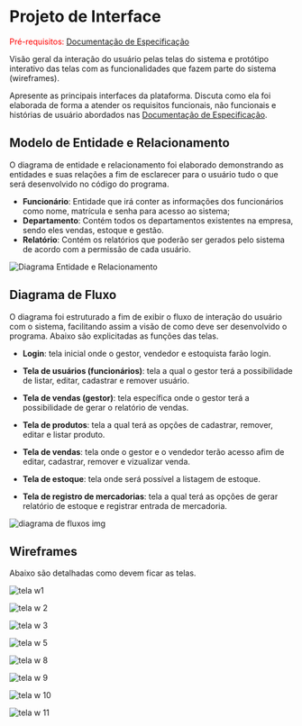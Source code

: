 # Projeto de Interface

<span style="color:red">Pré-requisitos: <a href="2-Especificação do Projeto.md"> Documentação de Especificação</a></span>

Visão geral da interação do usuário pelas telas do sistema e protótipo interativo das telas com as funcionalidades que fazem parte do sistema (wireframes).

 Apresente as principais interfaces da plataforma. Discuta como ela foi elaborada de forma a atender os requisitos funcionais, não funcionais e histórias de usuário abordados nas <a href="2-Especificação do Projeto.md"> Documentação de Especificação</a>.
 
## Modelo de Entidade e Relacionamento

 O diagrama de entidade e relacionamento foi elaborado demonstrando as entidades e suas relações a fim de esclarecer para o usuário tudo o que será desenvolvido no código do programa.

- **Funcionário**: Entidade que irá conter as informações dos funcionários como nome, matrícula e senha para acesso ao sistema;
- **Departamento**: Contém todos os departamentos existentes na empresa, sendo eles vendas, estoque e gestão.
- **Relatório**: Contém os relatórios que poderão ser gerados pelo sistema de acordo com a permissão de cada usuário.

![Diagrama Entidade e Relacionamento](https://user-images.githubusercontent.com/115120672/229379829-d502257f-ea7f-4e18-a479-cfa41888b99c.jpg)


## Diagrama de Fluxo

O diagrama foi estruturado a fim de exibir o fluxo de interação do usuário com o sistema, facilitando assim a visão de como deve ser desenvolvido o programa. Abaixo são explicitadas as funções das telas.

- **Login**: tela inicial onde o gestor, vendedor e estoquista farão login.

- **Tela de usuários (funcionários)**: tela a qual o gestor terá a possibilidade de listar, editar, cadastrar e remover usuário.

- **Tela de vendas (gestor)**: tela específica onde o gestor terá a possibilidade de gerar o relatório de vendas.

- **Tela de produtos**: tela a qual terá as opções de cadastrar, remover, editar e listar produto.

- **Tela de vendas**: tela onde o gestor e o vendedor terão acesso afim de editar, cadastrar, remover e vizualizar venda.

- **Tela de estoque**: tela onde será possível a listagem de estoque. 

- **Tela de registro de mercadorias**: tela a qual terá as opções de gerar relatório de estoque e registrar entrada de mercadoria.

![diagrama de fluxos img](https://user-images.githubusercontent.com/115049867/229373034-cebc791a-f641-4e05-81ee-7d5552e43343.jpg)

## Wireframes

Abaixo são detalhadas como devem ficar as telas.

![tela w1](https://user-images.githubusercontent.com/115049867/230815632-ef200902-fa66-4c4e-924e-8085b217a5d0.jpg)

![tela w 2](https://user-images.githubusercontent.com/115049867/230815681-3b8324e7-80cd-42ea-bfd2-bc6d3a834d69.jpg)

![tela w 3](https://user-images.githubusercontent.com/115049867/230815720-d15ffbb4-dc56-4a45-8d72-e46354219a8c.jpg)

![tela w 5](https://user-images.githubusercontent.com/115049867/230815778-10a0ab0e-9ca0-4212-bb99-4ba06d5d34ea.jpg)

![tela w 8](https://user-images.githubusercontent.com/115049867/230815854-526ef49c-4688-4609-aff0-b5cb863056f6.jpg)

![tela w 9](https://user-images.githubusercontent.com/115049867/230815882-5cc13761-f75c-484c-8b73-1e80df14b0ac.jpg)

![tela w 10](https://user-images.githubusercontent.com/115049867/230815907-4ff93e9d-baba-45f1-89e1-29f4aa164deb.jpg)

![tela w 11](https://user-images.githubusercontent.com/115049867/230815925-4bffc5dd-e09f-4223-b696-53b5d1f0e288.jpg)
















